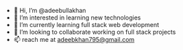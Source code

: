- 👋 Hi, I’m @adeebullakhan
- 👀 I’m interested in learning new technologies
- 🌱 I’m currently learning full stack web development
- 💞️ I’m looking to collaborate working on full stack projects
- 📫 reach me at adeebkhan795@gmail.com


<!---
adeebullakhan/adeebullakhan is a ✨ special ✨ repository because its `README.md` (this file) appears on your GitHub profile.
You can click the Preview link to take a look at your changes.
--->
